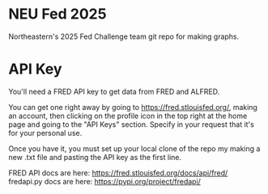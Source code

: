 # NEU Fed 2025
Northeastern's 2025 Fed Challenge team git repo for making graphs.

# API Key
You'll need a FRED API key to get data from FRED and ALFRED.

You can get one right away by going to https://fred.stlouisfed.org/, making an account, then clicking on the profile icon in the top right at the home page and going to the "API Keys" section. Specify in your request that it's for your personal use.

Once you have it, you must set up your local clone of the repo my making a new .txt file and pasting the API key as the first line.

FRED API docs are here: https://fred.stlouisfed.org/docs/api/fred/
fredapi.py docs are here: https://pypi.org/project/fredapi/